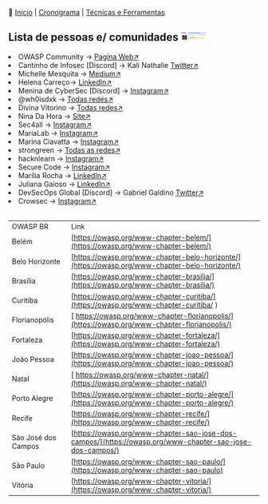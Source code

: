 👾 [Inicio](https://rayanepimentel.github.io/InfoSec-iniciante/) | [Cronograma](https://rayanepimentel.github.io/InfoSec-iniciante/cronograma/) | [Técnicas e Ferramentas](https://rayanepimentel.github.io/InfoSec-iniciante/site/ferramentas/ferramentas.html)

## Lista de pessoas e/ comunidades <img src="image.png" style='max-width: 10%;'>

  <li>OWASP Community → <a href="https://owasp.org/www-community/meetings/" target="_blank">Pagina Web&#x2197;</a></li>
  <li>Cantinho de Infosec [Discord] → Kali Nathalie <a href="https://twitter.com/K4L1_FS" target="_blank">Twitter&#x2197;</a></li>
  <li>Michelle Mesquita → <a href="https://michelleamesquita.medium.com/" target="_blank">Medium&#x2197;</a></li>
  <li>Helena Carreço→ <a href="https://www.linkedin.com/in/helena-carreco/" target="_blank">LinkedIn&#x2197;</a></li>
  <li>Menina de CyberSec [Discord] → <a href="https://www.instagram.com/meninadecybersec/" target="_blank">Instagram&#x2197;</a></li>
  <li>@wh0isdxk → <a href="https://beacons.ai/wh0isdxk/" target="_blank">Todas redes&#x2197;</a></li>
  <li>Divina Vitorino → <a href="https://linktr.ee/divinavitorino/" target="_blank">Todas redes&#x2197;</a></li>
  <li>Nina Da Hora → <a href="https://www.ninadahora.dev/" target="_blank">Site&#x2197;</a></li>
  <li>Sec4all → <a href="https://www.instagram.com/sec.4all/" target="_blank">Instagram&#x2197;</a></li>
  <li>MariaLab → <a href="https://www.instagram.com/marialab_org/" target="_blank">Instagram&#x2197;</a></li>
  <li>Marina Ciavatta → <a href="https://www.instagram.com/marinaciavatta/" target="_blank">Instagram&#x2197;</a></li>
  <li>strongreen → <a href="https://beacons.ai/strongreen" target="_blank">Todas as redes&#x2197;</a></li>
  <li>hacknlearn → <a href="https://www.instagram.com/hacknlearn/" target="_blank">Instagram&#x2197;</a></li>
  <li>Secure Code → <a href="https://www.instagram.com/seco_________/" target="_blank">Instagram&#x2197;</a></li>
  <li>Marília Rocha → <a href="https://www.linkedin.com/in/mar%C3%ADliadarocha/" target="_blank">LinkedIn&#x2197;</a></li>
  <li>Juliana Gaioso → <a href="https://www.linkedin.com/in/juligaioso/" target="_blank">LinkedIn&#x2197;</a></li>
  <li>DevSecOps Global [Discord] → Gabriel Galdino <a href="https://twitter.com/gabogaldino/status/1688930267443118080" target="_blank">Twitter&#x2197;</a></li>
  <li>Crowsec → <a href="https://www.instagram.com/carlos.crowsec/ target="_blank"">Instagram&#x2197;</a></li>
  
 <br>

 | | |
 |---|--|
 |OWASP BR | Link|
 |Belém | [https://owasp.org/www-chapter-belem/](https://owasp.org/www-chapter-belem/) |
 |Belo Horizonte | [https://owasp.org/www-chapter-belo-horizonte/](https://owasp.org/www-chapter-belo-horizonte/) |
 |Brasília | [https://owasp.org/www-chapter-brasilia/](https://owasp.org/www-chapter-brasilia/)|
 |Curitiba | [https://owasp.org/www-chapter-curitiba/](https://owasp.org/www-chapter-curitiba/ )|
 |Florianopólis |[ https://owasp.org/www-chapter-florianopolis/](https://owasp.org/www-chapter-florianopolis/)|
 |Fortaleza | [https://owasp.org/www-chapter-fortaleza/](https://owasp.org/www-chapter-fortaleza/)|
 |João Pessoa | [https://owasp.org/www-chapter-joao-pessoa/](https://owasp.org/www-chapter-joao-pessoa/)|
 |Natal |[ https://owasp.org/www-chapter-natal/](https://owasp.org/www-chapter-natal/)|
 |Porto Alegre | [https://owasp.org/www-chapter-porto-alegre/](https://owasp.org/www-chapter-porto-alegre/)|
 |Recife | [https://owasp.org/www-chapter-recife/](https://owasp.org/www-chapter-recife/) |
 |São José dos Campos | [https://owasp.org/www-chapter-sao-jose-dos-campos/](https://owasp.org/www-chapter-sao-jose-dos-campos/)|
 |São Paulo | [https://owasp.org/www-chapter-sao-paulo/](https://owasp.org/www-chapter-sao-paulo)|
 |Vitória | [https://owasp.org/www-chapter-vitoria/](https://owasp.org/www-chapter-vitoria/)|
 
